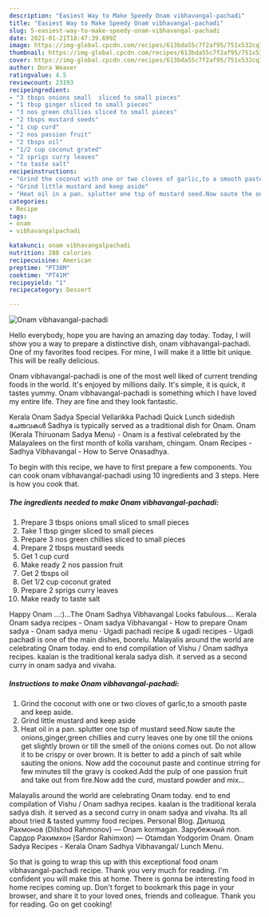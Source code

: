 ```yaml
---
description: "Easiest Way to Make Speedy Onam vibhavangal-pachadi"
title: "Easiest Way to Make Speedy Onam vibhavangal-pachadi"
slug: 5-easiest-way-to-make-speedy-onam-vibhavangal-pachadi
date: 2021-01-21T18:47:39.699Z
image: https://img-global.cpcdn.com/recipes/613bda55c7f2af95/751x532cq70/onam-vibhavangal-pachadi-recipe-main-photo.jpg
thumbnail: https://img-global.cpcdn.com/recipes/613bda55c7f2af95/751x532cq70/onam-vibhavangal-pachadi-recipe-main-photo.jpg
cover: https://img-global.cpcdn.com/recipes/613bda55c7f2af95/751x532cq70/onam-vibhavangal-pachadi-recipe-main-photo.jpg
author: Dora Weaver
ratingvalue: 4.5
reviewcount: 23193
recipeingredient:
- "3 tbsps onions small  sliced to small pieces"
- "1 tbsp ginger sliced to small pieces"
- "3 nos green chillies sliced to small pieces"
- "2 tbsps mustard seeds"
- "1 cup curd"
- "2 nos passion fruit"
- "2 tbsps oil"
- "1/2 cup coconut grated"
- "2 sprigs curry leaves"
- "to taste salt"
recipeinstructions:
- "Grind the coconut with one or two cloves of garlic,to a smooth paste and keep aside."
- "Grind little mustard and keep aside"
- "Heat oil in a pan. splutter one tsp of mustard seed.Now saute the onions,ginger,green chillies and curry leaves one by one till the onions get slightly brown or till the smell of the onions comes out. Do not allow it to be crispy or over brown. It is better to add a pinch of salt while sauting the onions. Now add the cocounut paste and continue strring for few minutes till the gravy is cooked.Add the pulp of one passion fruit and take out from fire.Now add the curd, mustard powder and mix..."
categories:
- Recipe
tags:
- onam
- vibhavangalpachadi

katakunci: onam vibhavangalpachadi 
nutrition: 288 calories
recipecuisine: American
preptime: "PT38M"
cooktime: "PT41M"
recipeyield: "1"
recipecategory: Dessert

---
```



![Onam vibhavangal-pachadi](https://img-global.cpcdn.com/recipes/613bda55c7f2af95/751x532cq70/onam-vibhavangal-pachadi-recipe-main-photo.jpg)

Hello everybody, hope you are having an amazing day today. Today, I will show you a way to prepare a distinctive dish, onam vibhavangal-pachadi. One of my favorites food recipes. For mine, I will make it a little bit unique. This will be really delicious.

Onam vibhavangal-pachadi is one of the most well liked of current trending foods in the world. It's enjoyed by millions daily. It's simple, it is quick, it tastes yummy. Onam vibhavangal-pachadi is something which I have loved my entire life. They are fine and they look fantastic.

Kerala Onam Sadya Special Vellarikka Pachadi Quick Lunch sidedish ചേരുവകൾ Sadhya is typically served as a traditional dish for Onam. Onam (Kerala Thiruonam Sadya Menu) - Onam is a festival celebrated by the Malayalees on the first month of kolla varsham, chingam. Onam Recipes - Sadhya Vibhavangal - How to Serve Onasadhya.


To begin with this recipe, we have to first prepare a few components. You can cook onam vibhavangal-pachadi using 10 ingredients and 3 steps. Here is how you cook that.

<!--inarticleads1-->

##### The ingredients needed to make Onam vibhavangal-pachadi:

1. Prepare 3 tbsps onions small  sliced to small pieces
1. Take 1 tbsp ginger sliced to small pieces
1. Prepare 3 nos green chillies sliced to small pieces
1. Prepare 2 tbsps mustard seeds
1. Get 1 cup curd
1. Make ready 2 nos passion fruit
1. Get 2 tbsps oil
1. Get 1/2 cup coconut grated
1. Prepare 2 sprigs curry leaves
1. Make ready to taste salt


Happy Onam …:)…The Onam Sadhya Vibhavangal Looks fabulous…. Kerala Onam sadya recipes - Onam sadya Vibhavangal - How to prepare Onam sadya - Onam sadya menu · Ugadi pachadi recipe &amp; ugadi recipes - Ugadi pachadi is one of the main dishes, boorelu. Malayalis around the world are celebrating Onam today. end to end compilation of Vishu / Onam sadhya recipes. kaalan is the traditional kerala sadya dish. it served as a second curry in onam sadya and vivaha. 

<!--inarticleads2-->

##### Instructions to make Onam vibhavangal-pachadi:

1. Grind the coconut with one or two cloves of garlic,to a smooth paste and keep aside.
1. Grind little mustard and keep aside
1. Heat oil in a pan. splutter one tsp of mustard seed.Now saute the onions,ginger,green chillies and curry leaves one by one till the onions get slightly brown or till the smell of the onions comes out. Do not allow it to be crispy or over brown. It is better to add a pinch of salt while sauting the onions. Now add the cocounut paste and continue strring for few minutes till the gravy is cooked.Add the pulp of one passion fruit and take out from fire.Now add the curd, mustard powder and mix...


Malayalis around the world are celebrating Onam today. end to end compilation of Vishu / Onam sadhya recipes. kaalan is the traditional kerala sadya dish. it served as a second curry in onam sadya and vivaha. Its all about tried &amp; tasted yummy food recipes. Personal Blog. Дилшод Рахмонов (Dilshod Rahmonov) — Onam kormagan. Зарубежный поп. Сардор Рахимхон (Sardor Rahimxon) — Otamdan Yodgorim Onam. Onam Sadya Recipes - Kerala Onam Sadhya Vibhavangal/ Lunch Menu. 

So that is going to wrap this up with this exceptional food onam vibhavangal-pachadi recipe. Thank you very much for reading. I'm confident you will make this at home. There is gonna be interesting food in home recipes coming up. Don't forget to bookmark this page in your browser, and share it to your loved ones, friends and colleague. Thank you for reading. Go on get cooking!
